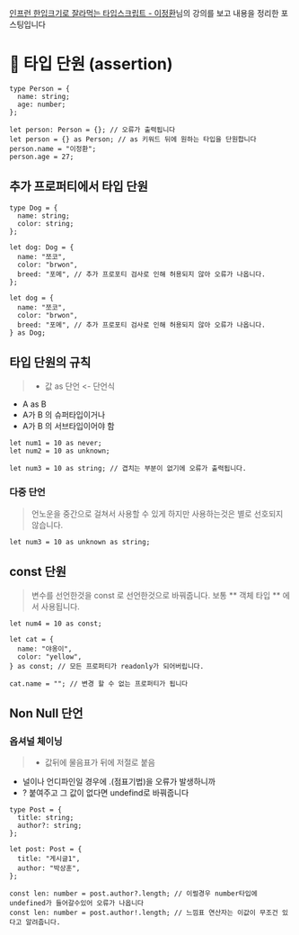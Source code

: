 [인프런 한입크기로 잘라먹는 타입스크립트 - 이정환](https://www.inflearn.com/course/%ED%95%9C%EC%9E%85-%ED%81%AC%EA%B8%B0-%ED%83%80%EC%9E%85%EC%8A%A4%ED%81%AC%EB%A6%BD%ED%8A%B8/dashboard)님의 강의를 보고
내용을 정리한 포스팅입니다

# 🥇 타입 단원 (assertion)

```tsx
type Person = {
  name: string;
  age: number;
};

let person: Person = {}; // 오류가 출력됩니다
let person = {} as Person; // as 키워드 뒤에 원하는 타입을 단원합니다
person.name = "이정환";
person.age = 27;
```

## 추가 프로퍼티에서 타입 단원

```tsx
type Dog = {
  name: string;
  color: string;
};

let dog: Dog = {
  name: "쪼코",
  color: "brwon",
  breed: "포메", // 추가 프로포티 검사로 인해 허용되지 않아 오류가 나옵니다.
};

let dog = {
  name: "쪼코",
  color: "brwon",
  breed: "포메", // 추가 프로포티 검사로 인해 허용되지 않아 오류가 나옵니다.
} as Dog;
```

## 타입 단원의 규칙

> - 값 as 단언 <- 단언식

- A as B
- A가 B 의 슈퍼타입이거나
- A가 B 의 서브타입이어야 함

```tsx
let num1 = 10 as never;
let num2 = 10 as unknown;

let num3 = 10 as string; // 겹치는 부분이 없기에 오류가 출력됩니다.
```

### 다중 단언

> 언노운을 중간으로 걸쳐서 사용할 수 있게 하지만 사용하는것은 별로 선호되지 않습니다.

```tsx
let num3 = 10 as unknown as string;
```

## const 단원

> 변수를 선언한것을 const 로 선언한것으로 바꿔줍니다. 보통 ** 객체 타입 ** 에서 사용됩니다.

```tsx
let num4 = 10 as const;

let cat = {
  name: "야옹이",
  color: "yellow",
} as const; // 모든 프로퍼티가 readonly가 되어버립니다.

cat.name = ""; // 변경 할 수 없는 프로퍼티가 됩니다
```

## Non Null 단언

### 옵셔널 체이닝

> - 값뒤에 물음표가 뒤에 저절로 붙음

- 널이나 언디파인일 경우에 .(점표기법)을 오류가 발생하니까
- ? 붙여주고 그 값이 없다면 undefind로 바꿔줍니다

```tsx
type Post = {
  title: string;
  author?: string;
};

let post: Post = {
  title: "게시글1",
  author: "박상훈",
};

const len: number = post.author?.length; // 이럴경우 number타입에 undefined가 들어갈수있어 오류가 나옵니다
const len: number = post.author!.length; // 느낌표 연산자는 이값이 무조건 있다고 알려줍니다.
```
